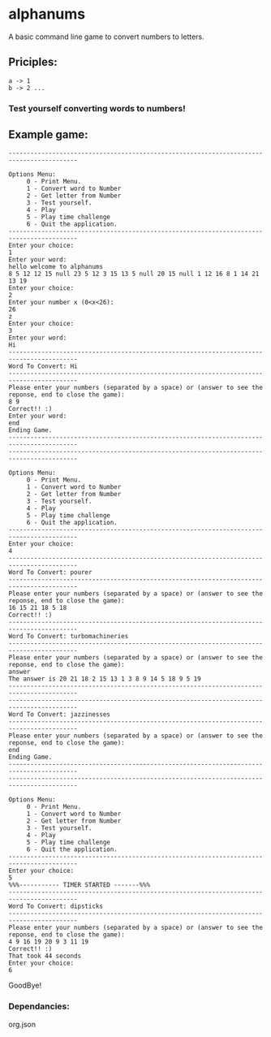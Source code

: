 # alphanums
A basic command line game to convert numbers to letters. 

## Priciples: 
    a -> 1
    b -> 2 ...

### Test yourself converting words to numbers!

## Example game: 

	-----------------------------------------------------------------------------------------

	Options Menu: 
		 0 - Print Menu.
		 1 - Convert word to Number
		 2 - Get letter from Number
		 3 - Test yourself.
		 4 - Play
		 5 - Play time challenge
		 6 - Quit the application.
	-----------------------------------------------------------------------------------------
	Enter your choice: 
	1
	Enter your word:
	hello welcome to alphanums
	8 5 12 12 15 null 23 5 12 3 15 13 5 null 20 15 null 1 12 16 8 1 14 21 13 19 
	Enter your choice: 
	2
	Enter your number x (0<x<26):
	26
	z
	Enter your choice: 
	3
	Enter your word:
	Hi
	-----------------------------------------------------------------------------------------
	Word To Convert: Hi
	-----------------------------------------------------------------------------------------
	Please enter your numbers (separated by a space) or (answer to see the reponse, end to close the game): 
	8 9
	Correct!! :)
	Enter your word:
	end
	Ending Game.
	-----------------------------------------------------------------------------------------
	-----------------------------------------------------------------------------------------

	Options Menu: 
		 0 - Print Menu.
		 1 - Convert word to Number
		 2 - Get letter from Number
		 3 - Test yourself.
		 4 - Play
		 5 - Play time challenge
		 6 - Quit the application.
	-----------------------------------------------------------------------------------------
	Enter your choice: 
	4
	-----------------------------------------------------------------------------------------
	Word To Convert: pourer
	-----------------------------------------------------------------------------------------
	Please enter your numbers (separated by a space) or (answer to see the reponse, end to close the game): 
	16 15 21 18 5 18
	Correct!! :)
	-----------------------------------------------------------------------------------------
	Word To Convert: turbomachineries
	-----------------------------------------------------------------------------------------
	Please enter your numbers (separated by a space) or (answer to see the reponse, end to close the game): 
	answer
	The answer is 20 21 18 2 15 13 1 3 8 9 14 5 18 9 5 19 
	-----------------------------------------------------------------------------------------
	-----------------------------------------------------------------------------------------
	Word To Convert: jazzinesses
	-----------------------------------------------------------------------------------------
	Please enter your numbers (separated by a space) or (answer to see the reponse, end to close the game): 
	end
	Ending Game.
	-----------------------------------------------------------------------------------------
	-----------------------------------------------------------------------------------------

	Options Menu: 
		 0 - Print Menu.
		 1 - Convert word to Number
		 2 - Get letter from Number
		 3 - Test yourself.
		 4 - Play
		 5 - Play time challenge
		 6 - Quit the application.
	-----------------------------------------------------------------------------------------
	Enter your choice: 
	5
	%%%----------- TIMER STARTED -------%%%
	-----------------------------------------------------------------------------------------
	Word To Convert: dipsticks
	-----------------------------------------------------------------------------------------
	Please enter your numbers (separated by a space) or (answer to see the reponse, end to close the game): 
	4 9 16 19 20 9 3 11 19
	Correct!! :)
	That took 44 seconds
	Enter your choice: 
	6

GoodBye!


### Dependancies: 
org.json

